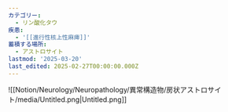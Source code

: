 ```yaml
---
カテゴリー:
  - リン酸化タウ
疾患:
  - '[[進行性核上性麻痺]]'
蓄積する場所:
  - アストロサイト
lastmod: '2025-03-20'
last_edited: 2025-02-27T00:00:00.000Z
---
```


![[Notion/Neurology/Neuropathology/異常構造物/房状アストロサイト/media/Untitled.png|Untitled.png]]
